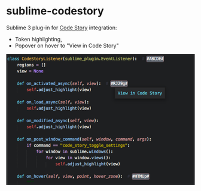 # sublime-codestory
Sublime 3 plug-in for [Code Story](http://codestoryapp.com) integration:

- Token highlighting,
- Popover on hover to "View in Code Story"


![A screenshot](https://raw.githubusercontent.com/dperetti/sublime-codestory/master/Code%20Story%20Sublime%20Plugin.codestory/data/f85293e0-00ed-11e7-8336-9b87884060bd.png)
